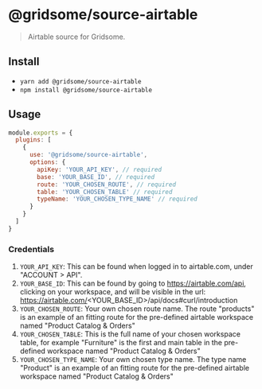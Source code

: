# @gridsome/source-airtable

> Airtable source for Gridsome.

## Install
- `yarn add @gridsome/source-airtable`
- `npm install @gridsome/source-airtable`

## Usage

```js
module.exports = {
  plugins: [
    {
      use: '@gridsome/source-airtable',
      options: {
        apiKey: 'YOUR_API_KEY', // required
        base: 'YOUR_BASE_ID', // required
        route: 'YOUR_CHOSEN_ROUTE', // required
        table: 'YOUR_CHOSEN_TABLE' // required
        typeName: 'YOUR_CHOSEN_TYPE_NAME' // required
      }
    }
  ]
}
```

### Credentials

1. `YOUR_API_KEY`: This can be found when logged in to airtable.com, under "ACCOUNT > API".
1. `YOUR_BASE_ID`: This can be found by going to https://airtable.com/api, clicking on your workspace, and will be visible in the url: https://airtable.com/<YOUR_BASE_ID>/api/docs#curl/introduction
1. `YOUR_CHOSEN_ROUTE`: Your own chosen route name. The route "products" is an example of an fitting route for the pre-defined  airtable workspace named "Product Catalog & Orders"
1. `YOUR_CHOSEN_TABLE`: This is the full name of your chosen workspace table, for example "Furniture" is the first and main table in the pre-defined workspace named "Product Catalog & Orders"
1. `YOUR_CHOSEN_TYPE_NAME`: Your own chosen type name. The type name "Product" is an example of an fitting route for the pre-defined airtable workspace named "Product Catalog & Orders"
